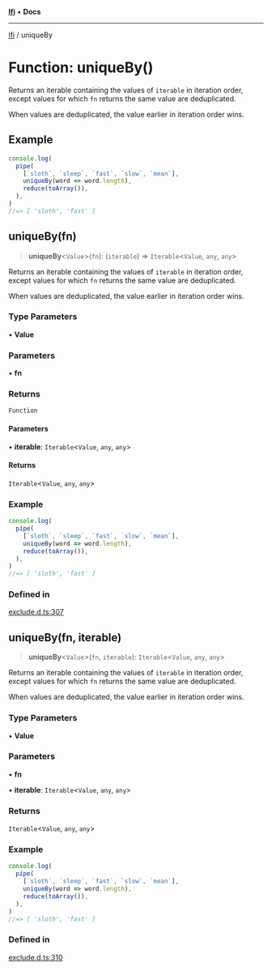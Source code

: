 [**lfi**](../readme.md) • **Docs**

---

[lfi](../globals.md) / uniqueBy

# Function: uniqueBy()

Returns an iterable containing the values of `iterable` in iteration order,
except values for which `fn` returns the same value are deduplicated.

When values are deduplicated, the value earlier in iteration order wins.

## Example

```js
console.log(
  pipe(
    [`sloth`, `sleep`, `fast`, `slow`, `mean`],
    uniqueBy(word => word.length),
    reduce(toArray()),
  ),
)
//=> [ 'sloth', 'fast' ]
```

## uniqueBy(fn)

> **uniqueBy**\<`Value`\>(`fn`): (`iterable`) => `Iterable`\<`Value`, `any`,
> `any`\>

Returns an iterable containing the values of `iterable` in iteration order,
except values for which `fn` returns the same value are deduplicated.

When values are deduplicated, the value earlier in iteration order wins.

### Type Parameters

• **Value**

### Parameters

• **fn**

### Returns

`Function`

#### Parameters

• **iterable**: `Iterable`\<`Value`, `any`, `any`\>

#### Returns

`Iterable`\<`Value`, `any`, `any`\>

### Example

```js
console.log(
  pipe(
    [`sloth`, `sleep`, `fast`, `slow`, `mean`],
    uniqueBy(word => word.length),
    reduce(toArray()),
  ),
)
//=> [ 'sloth', 'fast' ]
```

### Defined in

[exclude.d.ts:307](https://github.com/TomerAberbach/lfi/blob/dd796c78d3ff68ae7bf4a0272b3cbeca688438e7/src/operations/exclude.d.ts#L307)

## uniqueBy(fn, iterable)

> **uniqueBy**\<`Value`\>(`fn`, `iterable`): `Iterable`\<`Value`, `any`, `any`\>

Returns an iterable containing the values of `iterable` in iteration order,
except values for which `fn` returns the same value are deduplicated.

When values are deduplicated, the value earlier in iteration order wins.

### Type Parameters

• **Value**

### Parameters

• **fn**

• **iterable**: `Iterable`\<`Value`, `any`, `any`\>

### Returns

`Iterable`\<`Value`, `any`, `any`\>

### Example

```js
console.log(
  pipe(
    [`sloth`, `sleep`, `fast`, `slow`, `mean`],
    uniqueBy(word => word.length),
    reduce(toArray()),
  ),
)
//=> [ 'sloth', 'fast' ]
```

### Defined in

[exclude.d.ts:310](https://github.com/TomerAberbach/lfi/blob/dd796c78d3ff68ae7bf4a0272b3cbeca688438e7/src/operations/exclude.d.ts#L310)
